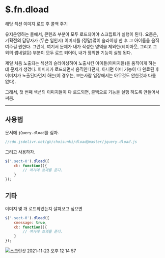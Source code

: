 # $.fn.dload
해당 섹션 이미지 로드 후 콜백 주기

유지운영하는 몰에서, 콘텐츠 부분이 모두 로드되어야 스크립트가 실행이 된다.
요즘은, 기획전의 담당자가 (무슨 일인지) 이미지를 (정말)많이 슬라이싱 한 후 그 아이들을 움직여주길 원한다.
그런데, 여기서 문제가 내가 작성한 영역을 제외한(레이아웃, 그리고 그외의 썸네일등) 부분이 모두 로드 되어야, 내가 정의한 기능이 실행 된다.

제일 처음 노출되는 섹션의 슬라이싱하여 노출시킨 아이들(이미지들)을 움직이게 하는데 문제가 생겼다.
이미지가 로드되면서 움직인다던지, 아니면 이미 기능이 다 완료된 후 이미지가 노출된다던지 하는(이 경우는, 보는사람 입장에서는 아무것도 안한것과 다름 없다).

그래서, 첫 번째 섹션의 이미지들이 다 로드되면, 콜백으로 기능을 실행 하도록 만들어서 써봄.

----
## 사용법
문서에 `jQuery.dload`를 심자.
```javascript
//cdn.jsdelivr.net/gh/choisunki/dload@master/jquery.dload.js
```

그리고 사용하자.
```javascript
$('.sect-0').dload({
    cb: function(){
        // 여기에 효과를 준다.
    }
});
```

## 기타

이미지 몇 개 로드되었는지 살펴보고 싶으면

```javascript
$('.sect-0').dload({
    cmessage: true,
    cb: function(){
        // 여기에 효과를 준다.
    }
});
```
![스크린샷 2021-11-23 오후 12 14 57](https://user-images.githubusercontent.com/6572449/142966303-9dcbf9f8-3f17-440f-9d7f-e8729eae7d3a.png)



